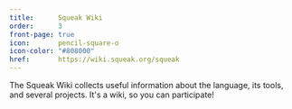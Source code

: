 ```yaml
---
title:      Squeak Wiki
order:      3
front-page: true
icon:       pencil-square-o
icon-color: "#808000"
href:       https://wiki.squeak.org/squeak
---
```

The Squeak Wiki collects useful information about the language, its tools, and
several projects. It's a wiki, so you can participate!